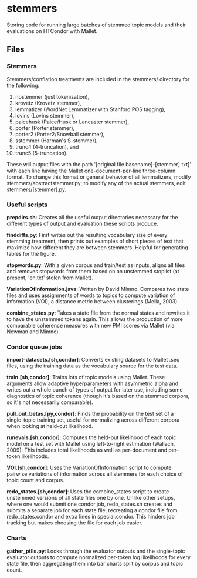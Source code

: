 # stemmers
Storing code for running large batches of stemmed topic models and their
evaluations on HTCondor with Mallet.

## Files

### Stemmers

Stemmers/conflation treatments are included in the stemmers/ directory
for the following:

1. nostemmer (just tokenization),
2. krovetz (Krovetz stemmer),
3. lemmatizer (WordNet Lemmatizer with Stanford POS tagging),
4. lovins (Lovins stemmer),
5. paicehusk (Paice/Husk or Lancaster stemmer),
6. porter (Porter stemmer),
7. porter2 (Porter2/Snowball stemmer),
8. sstemmer (Harman's S-stemmer),
9. trunc4 (4-truncation), and
10. trunc5 (5-truncation).

These will output files with the path
    '[original file basename]-[stemmer].txt]'
with each line having the Mallet one-document-per-line three-column format.
To change this format or general behavior of all lemmatizers, modify
stemmers/abstractstemmer.py; to modify any of the actual stemmers, edit
stemmers/[stemmer].py.

### Useful scripts

**prepdirs.sh**: Creates all the useful output directories necessary for the
different types of output and evaluation these scripts produce.

**finddiffs.py**: First writes out the resulting vocabulary size of every
stemming treatment, then prints out examples of short pieces of text that
maximize how different they are between stemmers. Helpful for generating tables
for the figure.

**stopwords.py**: With a given corpus and train/test as inputs, aligns all files
and removes stopwords from them based on an unstemmed stoplist (at present,
'en.txt' stolen from Mallet).

**VariationOfInformation.java**: Written by David Mimno. Compares two state
files and uses assignments of words to topics to compute variation of
information (VOI), a distance metric between clusterings (Meila, 2003).

**combine_states.py**: Takes a state file from the normal states and rewrites
it to have the unstemmed tokens again. This allows the production of more
comparable coherence measures with new PMI scores via Mallet (via Newman
and Mimno).

### Condor queue jobs

**import-datasets.[sh,condor]**: Converts existing datasets to Mallet .seq
files, using the training data as the vocabulary source for the test data.

**train.[sh,condor]**: Trains lots of topic models using Mallet. These arguments
allow adaptive hyperparameters with asymmetric alpha and writes out a whole
bunch of types of output for later use, including some diagnostics of topic
coherence (though it's based on the stemmed corpora, so it's not necessarily
comparable).

**pull_out_betas.[py,condor]**: Finds the probability on the test set of a
single-topic training set, useful for normalizing across different corpora when
looking at held-out likelihood.

**runevals.[sh,condor]**: Computes the held-out likelihood of each topic model
on a test set with Mallet using left-to-right estimation (Wallach, 2009). This
includes total likelihoods as well as per-document and per-token likelihoods.

**VOI.[sh,condor]**: Uses the VariationOfInformation script to compute pairwise
variations of information across all stemmers for each choice of topic count and
corpus.

**redo_states.[sh,condor]**: Uses the combine_states script to create unstemmed
versions of all state files one by one. Unlike other setups, where one would
submit one condor job, redo_states.sh creates and submits a separate job for
each state file, recreating a condor file from redo_states.condor and extra
lines in special.condor. This hinders job tracking but makes choosing the file
for each job easier.

### Charts

**gather_ptlls.py**: Looks through the evaluator outputs and the single-topic
evaluator outputs to compute normalized per-token log likelihoods for every
state file, then aggregating them into bar charts split by corpus and topic
count.
